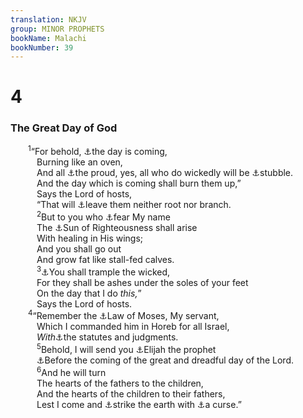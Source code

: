 ```yaml
---
translation: NKJV
group: MINOR PROPHETS
bookName: Malachi 
bookNumber: 39
---
```


<div class="title"><h1>4</h1><h3>The Great Day of God</h3></div>
<span class="verse ma_4_1">  <sup>1</sup>“For behold, <a data-toggle="tooltip" data-placement="bottom" title="Ps. 21:9; (Nah. 1:5, 6; Mal. 3:2, 3; 2 Pet. 3:7)">⚓</a>the day is coming,<br/>   Burning like an oven,<br/>   And all <a data-toggle="tooltip" data-placement="bottom" title="Mal. 3:18">⚓</a>the proud, yes, all who do wickedly will be <a data-toggle="tooltip" data-placement="bottom" title="Is. 5:24; Obad. 18">⚓</a>stubble.<br/>   And the day which is coming shall burn them up,”<br/>   Says the Lord of hosts,<br/>   “That will <a data-toggle="tooltip" data-placement="bottom" title="Amos 2:9">⚓</a>leave them neither root nor branch.<br/></span>
<span class="verse ma_4_2">   <sup>2</sup>But to you who <a data-toggle="tooltip" data-placement="bottom" title="Mal. 3:16">⚓</a>fear My name<br/>   The <a data-toggle="tooltip" data-placement="bottom" title="Matt. 4:16; Luke 1:78; Acts 10:43; 2 Cor. 4:6; Eph. 5:14">⚓</a>Sun of Righteousness shall arise<br/>   With healing in His wings;<br/>   And you shall go out<br/>   And grow fat like stall-fed calves.<br/></span>
<span class="verse ma_4_3">   <sup>3</sup><a data-toggle="tooltip" data-placement="bottom" title="Mic. 7:10">⚓</a>You shall trample the wicked,<br/>   For they shall be ashes under the soles of your feet<br/>   On the day that I do <i>this,</i>”<br/>   Says the Lord of hosts.<br/></span>
<span class="verse ma_4_4">  <sup>4</sup>“Remember the <a data-toggle="tooltip" data-placement="bottom" title="Ex. 20:3">⚓</a>Law of Moses, My servant,<br/>   Which I commanded him in Horeb for all Israel,<br/>   <i>With</i><a data-toggle="tooltip" data-placement="bottom" title="Deut. 4:10">⚓</a>the statutes and judgments.<br/></span>
<span class="verse ma_4_5">   <sup>5</sup>Behold, I will send you <a data-toggle="tooltip" data-placement="bottom" title="(Matt. 11:14; 17:10–13; Mark 9:11–13; Luke 1:17); John 1:21">⚓</a>Elijah the prophet<br/>   <a data-toggle="tooltip" data-placement="bottom" title="Joel 2:31">⚓</a>Before the coming of the great and dreadful day of the Lord.<br/></span>
<span class="verse ma_4_6">   <sup>6</sup>And he will turn<br/>   The hearts of the fathers to the children,<br/>   And the hearts of the children to their fathers,<br/>   Lest I come and <a data-toggle="tooltip" data-placement="bottom" title="Zech. 14:12">⚓</a>strike the earth with <a data-toggle="tooltip" data-placement="bottom" title="Zech. 5:3">⚓</a>a curse.”<br/></span>
